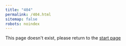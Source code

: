 ```yaml
---
title: "404"
permalink: /404.html
sitemap: false
robots: noindex
---
```


This page doesn't exist, please return to the [start page](/)
